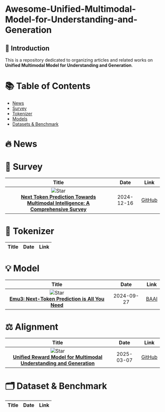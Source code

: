 # Awesome-Unified-Multimodal-Model-for-Understanding-and-Generation

## 🌟 Introduction
This is a repository dedicated to organizing articles and related works on **Unified Multimodal Model for Understanding and Generation**.

# 📚 Table of Contents
- [News](#News)
- [Survey](#Survey)
- [Tokenizer](#Tokenizer)
- [Models](#Models)
- [Datasets & Benchmark](#Datasets-&-Benchmark)

# 🔥 News


# 📝 Survey
|  Title  |   Date   |   Link   |
|:-------:|:--------:|:--------:|
| ![Star](https://img.shields.io/github/stars/LMM101/Awesome-Multimodal-Next-Token-Prediction.svg?style=social&label=Star) <br> [**Next Token Prediction Towards Multimodal Intelligence: A Comprehensive Survey**](https://arxiv.org/abs/2412.18619) <br> | 2024-12-16 | [GitHub](https://github.com/LMM101/Awesome-Multimodal-Next-Token-Prediction) |

# 📌 Tokenizer
| Title | Date  | Link  |
| :---: | :---: | :---: |

# 💡 Model
|  Title  |   Date   |   Link   |
|:-------:|:--------:|:--------:|
| ![Star](https://img.shields.io/github/stars/baaivision/Emu3.svg?style=social&label=Star) <br> [**Emu3: Next-Token Prediction is All You Need**](https://arxiv.org/abs/2409.18869) <br> | 2024-09-27 | [BAAI](https://emu.baai.ac.cn/about) |

# ⚖️ Alignment
|  Title  |   Date   |   Link   |
|:-------:|:--------:|:--------:|
| ![Star](https://img.shields.io/github/stars/CodeGoat24/UnifiedReward.svg?style=social&label=Star) <br> [**Unified Reward Model for Multimodal Understanding and Generation**](https://arxiv.org/pdf/2503.05236) <br> | 2025-03-07 | [GitHub](https://codegoat24.github.io/UnifiedReward/) |

# 🗂️ Dataset & Benchmark
| Title | Date  | Link  |
| :---: | :---: | :---: |